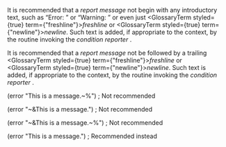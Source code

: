  



It is recommended that a *report message* not begin with any introductory text, such as “Error: ” or “Warning: ” or even just <GlossaryTerm styled={true} term={"freshline"}><i>freshline</i></GlossaryTerm> or <GlossaryTerm styled={true} term={"newline"}><i>newline</i></GlossaryTerm>. Such text is added, if appropriate to the context, by the routine invoking the *condition reporter* . 



It is recommended that a *report message* not be followed by a trailing <GlossaryTerm styled={true} term={"freshline"}><i>freshline</i></GlossaryTerm> or <GlossaryTerm styled={true} term={"newline"}><i>newline</i></GlossaryTerm>. Such text is added, if appropriate to the context, by the routine invoking the *condition reporter* . 



(error "This is a message.&#126;%") ; Not recommended 



(error "&#126;&amp;This is a message.") ; Not recommended 



(error "&#126;&amp;This is a message.&#126;%") ; Not recommended 



(error "This is a message.") ; Recommended instead 




